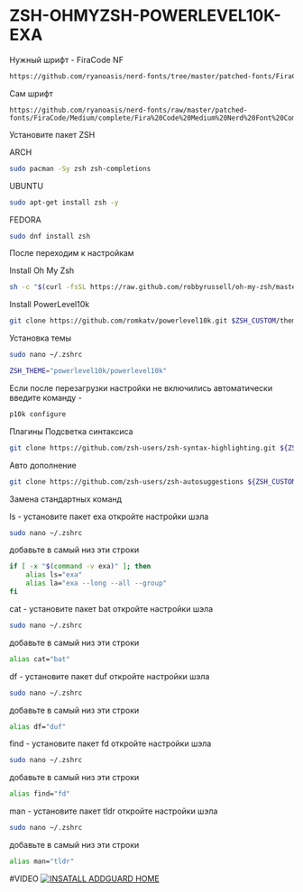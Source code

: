 # ZSH-OHMYZSH-POWERLEVEL10K-EXA

Нужный шрифт - FiraCode NF
```zsh
https://github.com/ryanoasis/nerd-fonts/tree/master/patched-fonts/FiraCode
```
Сам шрифт
```
https://github.com/ryanoasis/nerd-fonts/raw/master/patched-fonts/FiraCode/Medium/complete/Fira%20Code%20Medium%20Nerd%20Font%20Complete.ttf
```
Установите пакет ZSH

ARCH
```bash
sudo pacman -Sy zsh zsh-completions
```
UBUNTU
```bash
sudo apt-get install zsh -y
```
FEDORA
```bash
sudo dnf install zsh
```
После переходим к настройкам

Install Oh My Zsh
```bash
sh -c "$(curl -fsSL https://raw.github.com/robbyrussell/oh-my-zsh/master/tools/install.sh)"
```
Install PowerLevel10k
```bash
git clone https://github.com/romkatv/powerlevel10k.git $ZSH_CUSTOM/themes/powerlevel10k
```
Установка темы
```bash
sudo nano ~/.zshrc
```
```bash
ZSH_THEME="powerlevel10k/powerlevel10k"
```
Если после перезагрузки настройки не включились автоматически введите команду - 
```bash
p10k configure
```
Плагины
Подсветка синтаксиса
```bash
git clone https://github.com/zsh-users/zsh-syntax-highlighting.git ${ZSH_CUSTOM:-~/.oh-my-zsh/custom}/plugins/zsh-syntax-highlighting
```
Авто дополнение
```bash
git clone https://github.com/zsh-users/zsh-autosuggestions ${ZSH_CUSTOM:-~/.oh-my-zsh/custom}/plugins/zsh-autosuggestions
```
Замена стандартных команд

ls - установите пакет exa
откройте настройки шэла
```bash
sudo nano ~/.zshrc
```
добавьте в самый низ эти строки
```bash
if [ -x "$(command -v exa)" ]; then
    alias ls="exa"
    alias la="exa --long --all --group"
fi
```
cat - установите пакет bat
откройте настройки шэла 
```bash
sudo nano ~/.zshrc
```
добавьте в самый низ эти строки
```bash
alias cat="bat"
```
df - установите пакет duf
откройте настройки шэла 
```bash
sudo nano ~/.zshrc
```
добавьте в самый низ эти строки
```bash
alias df="duf"
```
find - установите пакет fd
откройте настройки шэла
```bash
sudo nano ~/.zshrc
```
добавьте в самый низ эти строки
```bash
alias find="fd"
```
man - установите пакет tldr
откройте настройки шэла
```bash
sudo nano ~/.zshrc
```
добавьте в самый низ эти строки
```bash
alias man="tldr"
```
#VIDEO
[![INSATALL ADDGUARD HOME](https://i.ytimg.com/vi/yfq1H9bT8c4/hqdefault.jpg)](https://youtu.be/A4FTz2vLCMo)
